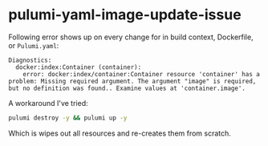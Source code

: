 # pulumi-yaml-image-update-issue

Following error shows up on every change for in build context, Dockerfile, or `Pulumi.yaml`:

```
Diagnostics:
  docker:index:Container (container):
    error: docker:index/container:Container resource 'container' has a problem: Missing required argument. The argument "image" is required, but no definition was found.. Examine values at 'container.image'.
```

A workaround I've tried:

```sh
pulumi destroy -y && pulumi up -y
```

Which is wipes out all resources and re-creates them from scratch.

